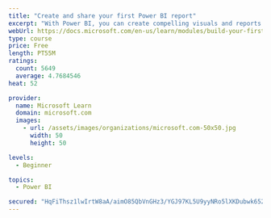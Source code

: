 ```yaml
---
title: "Create and share your first Power BI report"
excerpt: "With Power BI, you can create compelling visuals and reports. In this module, you learn how to use Power BI Desktop to connect to data, build visuals, and create a report that you can share with others in your organization. You then learn how to publish the report to the Power BI service, so that others can see your insights and benefit from your work."
webUrl: https://docs.microsoft.com/en-us/learn/modules/build-your-first-power-bi-report/
type: course
price: Free
length: PT55M
ratings:
  count: 5649
  average: 4.7684546
heat: 52

provider:
  name: Microsoft Learn
  domain: microsoft.com
  images:
    - url: /assets/images/organizations/microsoft.com-50x50.jpg
      width: 50
      height: 50

levels:
  - Beginner

topics:
  - Power BI

secured: "HqFiThsz1lwIrtW8aA/aimO85QbVnGHz3/YGJ97KL5U9yyNRo5lXKDubwk652NURnHeyXBZCV9eVK5s6DvDceQfRaTsipZP3IG/XYjZHb1O+XGGJW1qKricpRNsxJlGxbnv4WTwnbeY3jiSF8onSnrvcQ1hodRlBmH1UnyN7zbQw3n3FXZRdy3EMefxxcTUmb84WkghwFOzUA5Ip/JG0RdeXrzshrhVoM+ixchW76obw5Q4NRtA47hRh+2r2aE8eOg2/g1Pl38N0ogZn+0USg7sCAMBBnd4NII49GEBJcrjyDWv60tBpzgJrdaTGFnigvnBU2gCnsn2ZqW7jBcAar71+7PHvcsxKeI2q5lVodD623GuHYbh9gNXPOXjPCi5fr14EKmd/TFS1sJrV77Opo0hLHPF7qqJPK+bpe/XK1yk=;KHAp9tNUvRC8HqigH7p5gA=="
---
```


